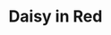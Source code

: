 ---
title: Daisy in Red
available: true
featured: true
image: /paintings/daisy-in-red/Daisy-scaled.jpg
tags: paintings
medium: Oil on Aluminum A4
--- 